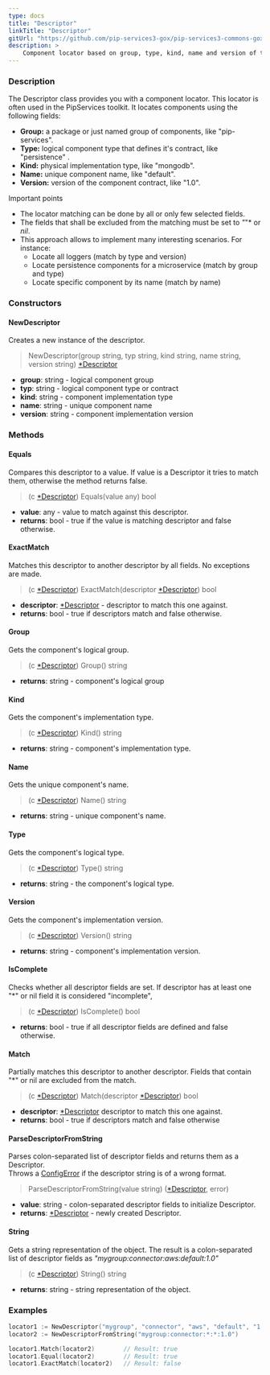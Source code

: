 ```yaml
---
type: docs
title: "Descriptor"
linkTitle: "Descriptor"
gitUrl: "https://github.com/pip-services3-gox/pip-services3-commons-gox"
description: >
    Component locator based on group, type, kind, name and version of the component.
---
```


### Description
The Descriptor class provides you with a component locator. This locator is often used in the PipServices toolkit. It locates components using the following fields:

- **Group:** a package or just named group of components, like "pip-services". 
- **Type:** logical component type that defines it's contract, like "persistence" .
- **Kind:** physical implementation type, like "mongodb".  
- **Name:** unique component name, like "default".  
- **Version:** version of the component contract, like "1.0".  

Important points

- The locator matching can be done by all or only few selected fields. 
- The fields that shall be excluded from the matching must be set to *"*"* or *nil*.
- This approach allows to implement many interesting scenarios. For instance:
    - Locate all loggers (match by type and version)  
    - Locate persistence components for a microservice (match by group and type)  
    - Locate specific component by its name (match by name) 

### Constructors

#### NewDescriptor
Creates a new instance of the descriptor.

> NewDescriptor(group string, typ string, kind string, name string, version string) [*Descriptor]()

- **group**: string - logical component group
- **typ**: string - logical component type or contract
- **kind**: string - component implementation type
- **name**: string - unique component name
- **version**: string - component implementation version


### Methods

#### Equals
Compares this descriptor to a value.
If value is a Descriptor it tries to match them,
otherwise the method returns false.

> (c [*Descriptor]()) Equals(value any) bool

- **value**: any - value to match against this descriptor.
- **returns**: bool - true if the value is matching descriptor and false otherwise.

#### ExactMatch
Matches this descriptor to another descriptor by all fields.
No exceptions are made.

> (c [*Descriptor]()) ExactMatch(descriptor [*Descriptor]()) bool

- **descriptor**: [*Descriptor]() - descriptor to match this one against.
- **returns**: bool - true if descriptors match and false otherwise. 


#### Group
Gets the component's logical group.

> (c [*Descriptor]()) Group() string

- **returns**: string - component's logical group

#### Kind
Gets the component's implementation type.

> (c [*Descriptor]()) Kind() string

- **returns**: string - component's implementation type.
    

#### Name
Gets the unique component's name.

> (c [*Descriptor]()) Name() string

- **returns**: string - unique component's name.

#### Type
Gets the component's logical type.

> (c [*Descriptor]()) Type() string

- **returns**: string - the component's logical type.

#### Version
Gets the component's implementation version.

> (c [*Descriptor]()) Version() string

- **returns**: string - component's implementation version.

#### IsComplete
Checks whether all descriptor fields are set.
If descriptor has at least one "*" or nil field it is considered "incomplete",

> (c [*Descriptor]()) IsComplete() bool

- **returns**: bool - true if all descriptor fields are defined and false otherwise.

#### Match
Partially matches this descriptor to another descriptor.
Fields that contain "*" or nil are excluded from the match.

> (c [*Descriptor]()) Match(descriptor [*Descriptor]()) bool

- **descriptor**: [*Descriptor]() descriptor to match this one against.
- **returns**: bool - true if descriptors match and false otherwise


#### ParseDescriptorFromString
Parses colon-separated list of descriptor fields and returns them as a Descriptor.  
Throws a [ConfigError](../../errors/config_error) if the descriptor string is of a wrong format.

> ParseDescriptorFromString(value string) ([*Descriptor](), error)

- **value**: string - colon-separated descriptor fields to initialize Descriptor.
- **returns**: [*Descriptor]() - newly created Descriptor.


#### String
Gets a string representation of the object.
The result is a colon-separated list of descriptor fields as
*"mygroup:connector:aws:default:1.0"*

> (c [*Descriptor]()) String() string

- **returns**: string - string representation of the object.


### Examples

```go
locator1 := NewDescriptor("mygroup", "connector", "aws", "default", "1.0")
locator2 := NewDescriptorFromString("mygroup:connector:*:*:1.0")

locator1.Match(locator2)        // Result: true
locator1.Equal(locator2)        // Result: true
locator1.ExactMatch(locator2)   // Result: false

```
